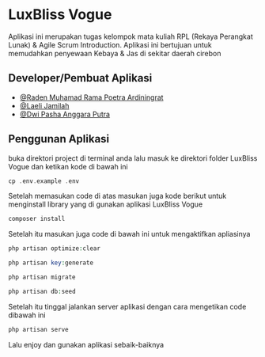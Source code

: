 # LuxBliss Vogue

Aplikasi ini merupakan tugas kelompok mata kuliah RPL (Rekaya Perangkat Lunak) & Agile Scrum Introduction. Aplikasi ini bertujuan untuk memudahkan penyewaan Kebaya & Jas di sekitar daerah cirebon

## Developer/Pembuat Aplikasi

- [@Raden Muhamad Rama Poetra Ardiningrat](https://www.instagram.com/rramapoetra/)
- [@Laeli Jamilah](https://www.instagram.com/laelijmilh/)
- [@Dwi Pasha Anggara Putra](https://www.instagram.com/dwi_pasha_/)


## Penggunan Aplikasi

buka direktori project di terminal anda lalu masuk ke direktori folder LuxBliss Vogue dan ketikan kode di bawah ini
```php
cp .env.example .env
```

Setelah memasukan code di atas masukan juga kode berikut untuk menginstall library yang di gunakan aplikasi LuxBliss Vogue
```php
composer install
```

Setelah itu masukan juga code di bawah ini untuk mengaktifkan apliasinya
```php
php artisan optimize:clear
```
```php
php artisan key:generate
```
```php
php artisan migrate
```
```php
php artisan db:seed
```

Setelah itu tinggal jalankan server aplikasi dengan cara mengetikan code dibawah ini
``` php
php artisan serve
```

Lalu enjoy dan gunakan aplikasi sebaik-baiknya
